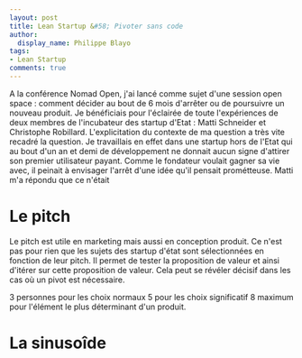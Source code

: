 ```yaml
---
layout: post
title: Lean Startup &#58; Pivoter sans code
author:
  display_name: Philippe Blayo
tags:
- Lean Startup
comments: true
---
```

A la conférence Nomad Open, j'ai lancé comme sujet d'une session open space :
comment décider au bout de 6 mois d'arrêter ou de poursuivre un nouveau produit.
Je bénéficiais pour l'éclairée de toute l'expériences de deux membres de l'incubateur
des startup d'Etat : Matti Schneider et Christophe Robillard.
L'explicitation du contexte de ma question a très vite recadré la question.
Je travaillais en effet dans une startup hors de l'Etat qui au bout d'un an et demi de
développement ne donnait aucun signe d'attirer son premier utilisateur payant.
Comme le fondateur voulait gagner sa vie avec, il peinait à envisager l'arrêt d'une idée
qu'il pensait prométteuse.
Matti m'a répondu que ce n'était
# Le pitch
Le pitch est utile en marketing mais aussi en conception produit.
Ce n'est pas pour rien que les sujets des startup d'état sont sélectionnées en fonction de leur pitch.
Il permet de tester la proposition de valeur et ainsi d'itérer sur cette proposition de valeur.
Cela peut se révéler décisif dans les cas où un pivot est nécessaire.

3 personnes pour les choix normaux
5 pour les choix significatif
8 maximum pour l'élément le plus déterminant d'un produit.

# La sinusoîde
